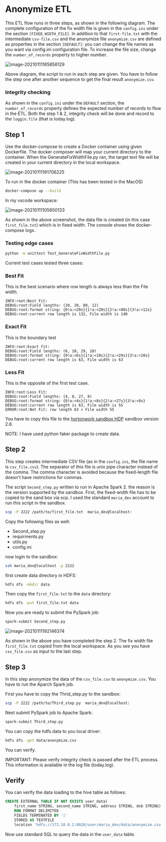 # Anonymize ETL

This ETL flow runs in three steps, as shown in the following diagram. The complete configuration of the fix width file is given in the `config.ini` under the section `[FIXED_WIDTH_FILE]`. In addition to that `first-file.txt` with the intermediate `csv-file.csv` and the anonymize file `anonymize.csv` are defined as properties in the section `[DEFAULT]`: you can change the file names as you want via config.ini configuration file. To increase the file size, change the `number_of_records` property to higher number.



![image-20210111165856129](https://cdn.jsdelivr.net/gh/ojitha/blog@master/uPic/image-20210111165856129.png)

Above diagram, the script to run in each step are given. You have to follow the step one after another sequence to get the final result `anonymize.csv`.



### Integrity checking

As shown in the `config.ini` under the `DEFAULT` section, the `number_of_records` property defines the expected number of records to flow in the ETL. Both the step 1 & 2, integrity check will be done and record to the `loggin.file` (that is today.log).

## Step 1

Use the docker-compose to create a Docker container using given Dockerfile. The docker composer will map your current directory to the container. When the GenerateFixWidthFile.py ran, the target text file will be created in your current directory in the local workspace.

![image-20210111191706225](https://cdn.jsdelivr.net/gh/ojitha/blog@master/uPic/image-20210111191706225.png)

To run in the docker container (This has been tested in the MacOS)

```bash
docker-compose up --build
```
In my vscode workspace:

![image-20210111105650133](https://cdn.jsdelivr.net/gh/ojitha/blog@master/uPic/image-20210111105650133.png)

As shown in the above screenshot, the data file is created (in this case `first_file.txt`) which is in fixed width. The console shows the docker-compose logs.

### Testing edge cases
```bash
python -m unittest Test_GenerateFixWidthFile.py
```
Current test cases tested three cases:

### Best Fit
This is the best scenario where row length is always less than the File width.

```
INFO:root:Best Fit:
DEBUG:root:Field lengths: (20, 20, 80, 12)
DEBUG:root:format string: {0!a:<20s}{1!a:<20s}{2!a:<80s}{3!a:<12s}
DEBUG:root:current row length is 132, File width is 140
```

### Exact Fit
This is the boundary test

```
INFO:root:Exact fit:
DEBUG:root:Field lengths: (6, 10, 29, 10)
DEBUG:root:format string: {0!a:<6s}{1!a:<10s}{2!a:<29s}{3!a:<10s}
DEBUG:root:current row length is 63, File width is 63
```

### Less Fit
This is the opposite of the first test case.

```
INFO:root:Less Fit:
DEBUG:root:Field lengths: (4, 8, 27, 8)
DEBUG:root:format string: {0!a:<4s}{1!a:<8s}{2!a:<27s}{3!a:<8s}
DEBUG:root:current row length is 63, File width is 55
ERROR:root:Not Fit: row length 63 > File width 55
```

You have to copy this file to the [hortonwork sandbox HDP](https://www.cloudera.com/downloads/hortonworks-sandbox.html) sandbox version 2.6. 

NOTE: I have used python faker package to create data.

## Step 2

This step creates intermediate CSV file (as in the `config.ini`, the file name is `csv_file.csv`). The separator of this file is unix pipe character instead of the comma. The comma character is avoided because the fixed-length file doesn't have restrictions for commas.

The script `Second_step.py` written to run in Apache Spark 2.  the reason is the version supported by the sandbox. First, the fixed-width file has to be copied to the sand box via scp. I used the standard `maria_dev` account to run this script in the sandbox. 

```bash
scp -P 2222 /path/to/first_file.txt  maria_dev@localhost:
```

Copy the following files as well:

- Second_step.py
- requirments.py
- utils.py
- config.ini

now login to the sandbox:

```bash
ssh maria_dev@localhost -p 2222
```

first create data directory in HDFS:

```bash
hdfs dfs -mkdir data
```

Then copy the `first_file.txt` to the `data` directory:

```bash
hdfs dfs -put first_file.txt data
```

Now you are ready to submit the PySpark job:

```bash
spark-submit Second_step.py
```

![image-20210111192146374](https://cdn.jsdelivr.net/gh/ojitha/blog@master/uPic/image-20210111192146374.png)

As shown in the above you have completed the step 2. The fix width file `first_file.txt` copied from the local workspace. As you see you have `csv_file.csv` as input to the last step.

## Step 3

In this step anonymize the data of the `csv_file.csv` to `anonymize.csv`. You have to run the Aparch Spark job.

First you have to copy the Thrid_step.py to the sandbox:

```bash
scp -P 2222 /path/to/Third_step.py  maria_dev@localhost:
```

Next submit PySpark job to Apache Spark:

```bash
spark-submit Third_step.py
```

You can copy the hdfs data to you local driver:

```bash
hdfs dfs -get data/anonymize.csv
```

You can verify.

IMPORTANT: Please verify integrity check is passed after the ETL process. This information is available in the log file (today.log). 

## Verify

You can verify the data loading to the hive table as follows:

```sql
CREATE EXTERNAL TABLE IF NOT EXISTS user_data(
    first_name STRING, second_name STRING, address STRING, dob STRING)
    ROW FORMAT DELIMITED
    FIELDS TERMINATED BY '|'
    STORED AS TEXTFILE
    location 'hdfs://172.18.0.2:8020/user/maria_dev/data/anonymize.csv';
```

Now use standard SQL to query the data in the `user_data` table.